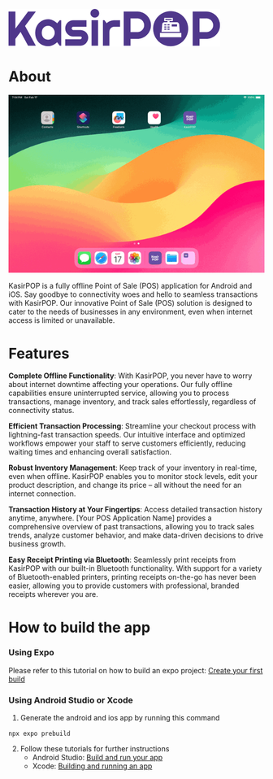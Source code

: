 ![logo](./assets/KasirPOP-primary.png)

# About

<img src="./assets/Demo.gif" alt="Demo" loop=infinite>

KasirPOP is a fully offline Point of Sale (POS) application for Android and iOS. Say goodbye to connectivity woes and hello to seamless transactions with KasirPOP. Our innovative Point of Sale (POS) solution is designed to cater to the needs of businesses in any environment, even when internet access is limited or unavailable.

# Features

**Complete Offline Functionality**: With KasirPOP, you never have to worry about internet downtime affecting your operations. Our fully offline capabilities ensure uninterrupted service, allowing you to process transactions, manage inventory, and track sales effortlessly, regardless of connectivity status.

**Efficient Transaction Processing**: Streamline your checkout process with lightning-fast transaction speeds. Our intuitive interface and optimized workflows empower your staff to serve customers efficiently, reducing waiting times and enhancing overall satisfaction.

**Robust Inventory Management**: Keep track of your inventory in real-time, even when offline. KasirPOP enables you to monitor stock levels, edit your product description, and change its price – all without the need for an internet connection.

**Transaction History at Your Fingertips**: Access detailed transaction history anytime, anywhere. [Your POS Application Name] provides a comprehensive overview of past transactions, allowing you to track sales trends, analyze customer behavior, and make data-driven decisions to drive business growth.

**Easy Receipt Printing via Bluetooth**: Seamlessly print receipts from KasirPOP with our built-in Bluetooth functionality. With support for a variety of Bluetooth-enabled printers, printing receipts on-the-go has never been easier, allowing you to provide customers with professional, branded receipts wherever you are.

# How to build the app

### Using Expo

Please refer to this tutorial on how to build an expo project: [Create your first build](https://docs.expo.dev/build/setup/)

### Using Android Studio or Xcode

1. Generate the android and ios app by running this command

```
npx expo prebuild
```

2. Follow these tutorials for further instructions
   - Android Studio: [Build and run your app](https://developer.android.com/studio/run)
   - Xcode: [Building and running an app](https://developer.apple.com/documentation/xcode/building-and-running-an-app)
